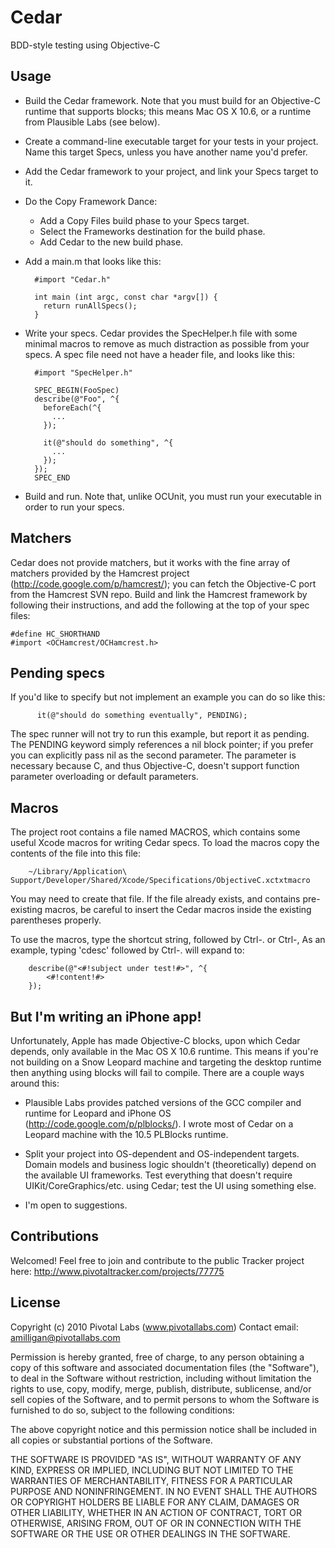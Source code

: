 # Cedar

BDD-style testing using Objective-C


## Usage

* Build the Cedar framework.  Note that you must build for an Objective-C
  runtime that supports blocks; this means Mac OS X 10.6, or a runtime from
  Plausible Labs (see below).
* Create a command-line executable target for your tests in your project.  Name
  this target Specs, unless you have another name you'd prefer.
* Add the Cedar framework to your project, and link your Specs target to it.
* Do the Copy Framework Dance:
    - Add a Copy Files build phase to your Specs target.
    - Select the Frameworks destination for the build phase.
    - Add Cedar to the new build phase.
* Add a main.m that looks like this:

        #import "Cedar.h"

        int main (int argc, const char *argv[]) {
          return runAllSpecs();
        }

* Write your specs.  Cedar provides the SpecHelper.h file with some minimal
  macros to remove as much distraction as possible from your specs.  A spec
  file need not have a header file, and looks like this:

        #import "SpecHelper.h"

        SPEC_BEGIN(FooSpec)
        describe(@"Foo", ^{
          beforeEach(^{
            ...
          });

          it(@"should do something", ^{
            ...
          });
        });
        SPEC_END

* Build and run.  Note that, unlike OCUnit, you must run your executable in
  order to run your specs.


## Matchers

Cedar does not provide matchers, but it works with the fine array of matchers
provided by the Hamcrest project (http://code.google.com/p/hamcrest/); you can
fetch the Objective-C port from the Hamcrest SVN repo.  Build and link the
Hamcrest framework by following their instructions, and add the following at
the top of your spec files:

    #define HC_SHORTHAND
    #import <OCHamcrest/OCHamcrest.h>


## Pending specs

If you'd like to specify but not implement an example you can do so like this:

          it(@"should do something eventually", PENDING);

The spec runner will not try to run this example, but report it as pending.  The
PENDING keyword simply references a nil block pointer; if you prefer you can
explicitly pass nil as the second parameter.  The parameter is necessary because
C, and thus Objective-C, doesn't support function parameter overloading or
default parameters.

## Macros

The project root contains a file named MACROS, which contains some useful Xcode
macros for writing Cedar specs.  To load the macros copy the contents of the
file into this file:

        ~/Library/Application\ Support/Developer/Shared/Xcode/Specifications/ObjectiveC.xctxtmacro

You may need to create that file.  If the file already exists, and contains pre-
existing macros, be careful to insert the Cedar macros inside the existing
parentheses properly.

To use the macros, type the shortcut string, followed by Ctrl-. or Ctrl-,  As an
example, typing 'cdesc' followed by Ctrl-. will expand to:

        describe(@"<#!subject under test!#>", ^{
            <#!content!#>
        });


## But I'm writing an iPhone app!

Unfortunately, Apple has made Objective-C blocks, upon which Cedar depends,
only available in the Mac OS X 10.6 runtime.  This means if you're not building
on a Snow Leopard machine and targeting the desktop runtime then anything using
blocks will fail to compile.  There are a couple ways around this:

* Plausible Labs provides patched versions of the GCC compiler and runtime for
  Leopard and iPhone OS (http://code.google.com/p/plblocks/).  I wrote most of
  Cedar on a Leopard machine with the 10.5 PLBlocks runtime.

* Split your project into OS-dependent and OS-independent targets.  Domain
  models and business logic shouldn't (theoretically) depend on the available
  UI frameworks.  Test everything that doesn't require UIKit/CoreGraphics/etc.
  using Cedar; test the UI using something else.

* I'm open to suggestions.


## Contributions

Welcomed!  Feel free to join and contribute to the public Tracker project here:
http://www.pivotaltracker.com/projects/77775


## License

Copyright (c) 2010 Pivotal Labs (www.pivotallabs.com)
Contact email: amilligan@pivotallabs.com

Permission is hereby granted, free of charge, to any person
obtaining a copy of this software and associated documentation
files (the "Software"), to deal in the Software without
restriction, including without limitation the rights to use,
copy, modify, merge, publish, distribute, sublicense, and/or sell
copies of the Software, and to permit persons to whom the
Software is furnished to do so, subject to the following
conditions:

The above copyright notice and this permission notice shall be
included in all copies or substantial portions of the Software.

THE SOFTWARE IS PROVIDED "AS IS", WITHOUT WARRANTY OF ANY KIND,
EXPRESS OR IMPLIED, INCLUDING BUT NOT LIMITED TO THE WARRANTIES
OF MERCHANTABILITY, FITNESS FOR A PARTICULAR PURPOSE AND
NONINFRINGEMENT. IN NO EVENT SHALL THE AUTHORS OR COPYRIGHT
HOLDERS BE LIABLE FOR ANY CLAIM, DAMAGES OR OTHER LIABILITY,
WHETHER IN AN ACTION OF CONTRACT, TORT OR OTHERWISE, ARISING
FROM, OUT OF OR IN CONNECTION WITH THE SOFTWARE OR THE USE OR
OTHER DEALINGS IN THE SOFTWARE.
